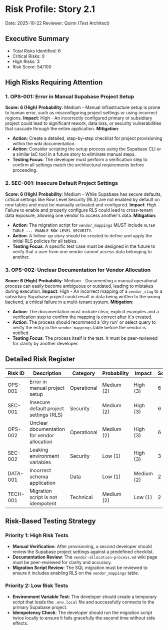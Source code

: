 # Risk Profile: Story 2.1

Date: 2025-10-22
Reviewer: Quinn (Test Architect)

## Executive Summary

- Total Risks Identified: 6
- Critical Risks: 0
- High Risks: 3
- Risk Score: 54/100

## High Risks Requiring Attention

### 1. OPS-001: Error in Manual Supabase Project Setup

**Score: 6 (High)**
**Probability**: Medium - Manual infrastructure setup is prone to human error, such as misconfiguring project settings or using incorrect regions.
**Impact**: High - An incorrectly configured primary or subsidiary project could lead to significant rework, data loss, or security vulnerabilities that cascade through the entire application.
**Mitigation**:

- **Action**: Create a detailed, step-by-step checklist for project provisioning within the wiki documentation.
- **Action**: Consider scripting the setup process using the Supabase CLI or a similar IaC tool in a future story to eliminate manual steps.
- **Testing Focus**: The developer must perform a verification step to confirm all settings match the architectural requirements before proceeding.

### 2. SEC-001: Insecure Default Project Settings

**Score: 6 (High)**
**Probability**: Medium - While Supabase has secure defaults, critical settings like Row Level Security (RLS) are not enabled by default on new tables and must be manually activated and configured.
**Impact**: High - Failure to enable and properly configure RLS could lead to cross-tenant data exposure, allowing one vendor to access another's data.
**Mitigation**:

- **Action**: The migration script for `vendor_mappings` MUST include `ALTER TABLE ... ENABLE ROW LEVEL SECURITY`.
- **Action**: A follow-up story should be created to define and apply the initial RLS policies for all tables.
- **Testing Focus**: A specific test case must be designed in the future to verify that a user from one vendor cannot access data belonging to another.

### 3. OPS-002: Unclear Documentation for Vendor Allocation

**Score: 6 (High)**
**Probability**: Medium - Documenting a manual operational process can easily become ambiguous or outdated, leading to mistakes during execution.
**Impact**: High - An incorrect mapping of a `vendor_slug` to a subsidiary Supabase project could result in data being written to the wrong backend, a critical failure in a multi-tenant system.
**Mitigation**:

- **Action**: The documentation must include clear, explicit examples and a verification step to confirm the mapping is correct after it's created.
- **Action**: The process should recommend a 'dry run' or select query to verify the entry in the `vendor_mappings` table before the vendor is notified.
- **Testing Focus**: The process itself is the test. It must be peer-reviewed for clarity by another developer.

## Detailed Risk Register

| Risk ID  | Description                                 | Category    | Probability | Impact     | Score | Priority |
| -------- | ------------------------------------------- | ----------- | ----------- | ---------- | ----- | -------- |
| OPS-001  | Error in manual project setup               | Operational | Medium (2)  | High (3)   | 6     | High     |
| SEC-001  | Insecure default project settings (RLS)     | Security    | Medium (2)  | High (3)   | 6     | High     |
| OPS-002  | Unclear documentation for vendor allocation | Operational | Medium (2)  | High (3)   | 6     | High     |
| SEC-002  | Leaking environment variables               | Security    | Low (1)     | High (3)   | 3     | Low      |
| DATA-001 | Incorrect schema application                | Data        | Low (1)     | Medium (2) | 2     | Low      |
| TECH-001 | Migration script is not idempotent          | Technical   | Medium (2)  | Low (1)    | 2     | Low      |

## Risk-Based Testing Strategy

### Priority 1: High Risk Tests

- **Manual Verification**: After provisioning, a second developer should review the Supabase project settings against a predefined checklist.
- **Documentation Review**: The `vendor-allocation-process.md` wiki page must be peer-reviewed for clarity and accuracy.
- **Migration Script Review**: The SQL migration must be reviewed to ensure it includes enabling RLS on the `vendor_mappings` table.

### Priority 2: Low Risk Tests

- **Environment Variable Test**: The developer should create a temporary script that loads the `.env.local` file and successfully connects to the primary Supabase project.
- **Idempotency Check**: The developer should run the migration script twice locally to ensure it fails gracefully the second time without side effects.
